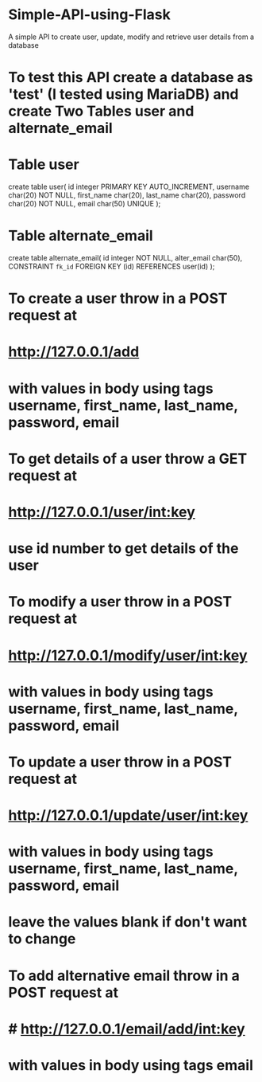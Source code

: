 # Simple-API-using-Flask
A simple API to create user, update, modify and retrieve user details from a database


# To test this API create a database as 'test' (I tested using MariaDB) and create Two Tables user and alternate_email

# Table user
create table user(
id integer PRIMARY KEY AUTO_INCREMENT,
username char(20) NOT NULL,
first_name char(20),
last_name char(20),
password char(20) NOT NULL,
email char(50) UNIQUE
);

# Table alternate_email
create table alternate_email(
id integer NOT NULL,
alter_email char(50),
CONSTRAINT `fk_id` FOREIGN KEY (id) REFERENCES user(id)
);


# To create a user throw in a POST request at
# http://127.0.0.1/add
# with values in body using tags username, first_name, last_name, password, email

# To get details of a user throw a GET request at
# http://127.0.0.1/user/<int:key>
# use id number to get details of the user

# To modify a user throw in a POST request at
# http://127.0.0.1/modify/user/<int:key>
# with values in body using tags username, first_name, last_name, password, email


# To update a user throw in a POST request at
# http://127.0.0.1/update/user/<int:key>
# with values in body using tags username, first_name, last_name, password, email
# leave the values blank if don't want to change

# To add alternative email throw in a POST request at
# # http://127.0.0.1/email/add/<int:key>
# with values in body using tags email
